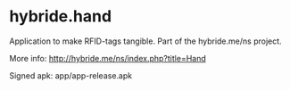 # hybride.hand
Application to make RFID-tags tangible. Part of the hybride.me/ns project.

More info: http://hybride.me/ns/index.php?title=Hand

Signed apk: app/app-release.apk
